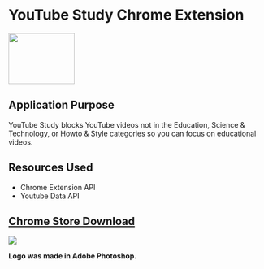 # YouTube Study Chrome Extension
<img src="https://github.com/erics98/ChromeExtension/blob/master/icon.png" width="130" height="100">

## Application Purpose
YouTube Study blocks YouTube videos not in the Education, Science & Technology, or Howto & Style categories so you can focus on educational videos.

## Resources Used
* Chrome Extension API
* Youtube Data API

## [Chrome Store Download](https://www.google.com)
<img src="https://github.com/eric60/YouTube-Study/blob/master/Youtube-Study-Chrome-Store.jpg">

**Logo was made in Adobe Photoshop.**
